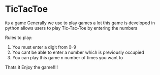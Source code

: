 # TicTacToe
its a game
Generally we use to play games a lot
this game is developed in python allows users to play Tic-Tac-Toe by entering the numbers

Rules to play:
1. You must enter a digit from 0-9
2. You cant be able to enter a number which is previously occupied
3. You can play this game n number of times you want to

Thats it 
Enjoy the game!!!!
